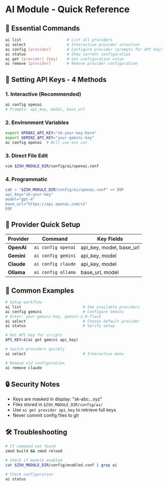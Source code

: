 # AI Module - Quick Reference

## 🚀 Essential Commands

```bash
ai list                    # List all providers
ai select                  # Interactive provider selection  
ai config [provider]       # Configure provider (prompts for API key)
ai status                  # Show current configuration
ai get [provider] [key]    # Get configuration value
ai remove [provider]       # Remove provider configuration
```

## 🔑 Setting API Keys - 4 Methods

### 1. Interactive (Recommended)
```bash
ai config openai
# Prompts: api_key, model, base_url
```

### 2. Environment Variables
```bash
export OPENAI_API_KEY="sk-your-key-here"
export GEMINI_API_KEY="your-gemini-key"
ai config openai  # Will use env var
```

### 3. Direct File Edit
```bash
vim $ZSH_MODULE_DIR/config/ai/openai.conf
```

### 4. Programmatic
```bash
cat > "$ZSH_MODULE_DIR/config/ai/openai.conf" << EOF
api_key="sk-your-key"
model="gpt-4"
base_url="https://api.openai.com/v1"
EOF
```

## 🤖 Provider Quick Setup

| Provider | Command | Key Fields |
|----------|---------|------------|
| **OpenAI** | `ai config openai` | api_key, model, base_url |
| **Gemini** | `ai config gemini` | api_key, model |
| **Claude** | `ai config claude` | api_key, model |
| **Ollama** | `ai config ollama` | base_url, model |

## 📖 Common Examples

```bash
# Setup workflow
ai list                           # See available providers
ai config gemini                  # Configure Gemini
# Enter: your-gemini-key, gemini-2.0-flash
ai select                         # Choose default provider
ai status                         # Verify setup

# Get API key for scripts
API_KEY=$(ai get gemini api_key)

# Switch providers quickly
ai select                         # Interactive menu

# Remove old configuration
ai remove claude
```

## 🔒 Security Notes
- Keys are masked in display: "sk-abc...xyz"
- Files stored in `$ZSH_MODULE_DIR/config/ai/`
- Use `ai get provider api_key` to retrieve full keys
- Never commit config files to git

## 🛠️ Troubleshooting
```bash
# If command not found
zmod build && zmod reload

# Check if module enabled
cat $ZSH_MODULE_DIR/config/enabled.conf | grep ai

# Check configuration
ai status
```